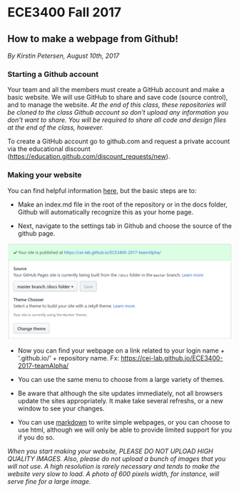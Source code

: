 # ECE3400 Fall 2017
## How to make a webpage from Github!

*By Kirstin Petersen, August 10th, 2017*

### Starting a Github account
Your team and all the members must create a GitHub account and make a basic website. We will use GitHub to share and save code (source control), and to manage the website. *At the end of this class, these repositories will be cloned to the class Github account so don't upload any information you don't want to share. You will be required to share all code and design files at the end of the class, however.*

To create a GitHub account go to github.com and request a private account via the educational discount (https://education.github.com/discount_requests/new). 

### Making your website

You can find helpful information [here](https://pages.github.com/), but the basic steps are to:

* Make an index.md file in the root of the repository or in the docs folder, Github will automatically recognize this as your home page.

* Next, navigate to the settings tab in Github and choose the source of the github page. 

![Making webpages from github](./Websites_from_github.png)

* Now you can find your webpage on a link related to your login name + '.github.io/' + repository name. Fx: https://cei-lab.github.io/ECE3400-2017-teamAlpha/

* You can use the same menu to choose from a large variety of themes.

* Be aware that although the site updates immediately, not all browsers update the sites appropriately. It make take several refreshs, or a new window to see your changes.

* You can use [markdown](https://guides.github.com/pdfs/markdown-cheatsheet-online.pdf) to write simple webpages, or you can choose to use html, although we will only be able to provide limited support for you if you do so. 

*When you start making your website, PLEASE DO NOT UPLOAD HIGH QUALITY IMAGES. Also, please do not upload a bunch of images that you will not use. A high resolution is rarely necessary and tends to make the website very slow to load. A photo of 600 pixels width, for instance, will serve fine for a large image.*
